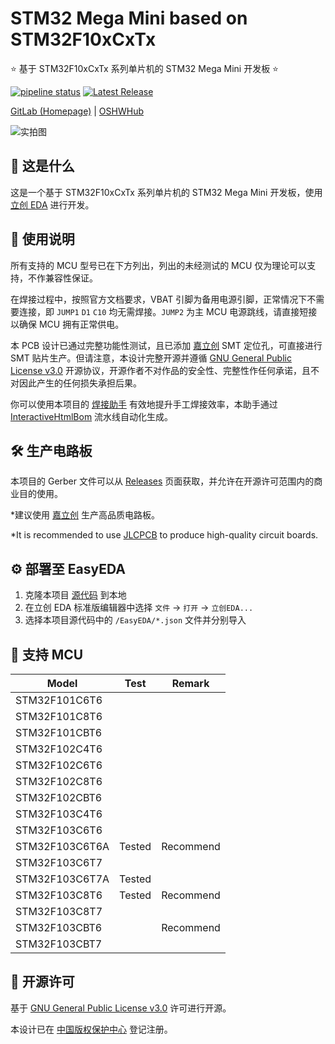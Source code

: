 # STM32 Mega Mini based on STM32F10xCxTx

⭐ 基于 STM32F10xCxTx 系列单片机的 STM32 Mega Mini 开发板 ⭐

[![pipeline status](https://gitlab.soraharu.com/XiaoXi/STM32-Mega-Mini-based-on-STM32F10xCxTx/badges/master/pipeline.svg)](https://gitlab.soraharu.com/XiaoXi/STM32-Mega-Mini-based-on-STM32F10xCxTx/-/commits/master)
[![Latest Release](https://gitlab.soraharu.com/XiaoXi/STM32-Mega-Mini-based-on-STM32F10xCxTx/-/badges/release.svg)](https://gitlab.soraharu.com/XiaoXi/STM32-Mega-Mini-based-on-STM32F10xCxTx/-/releases)

[GitLab (Homepage)](https://gitlab.soraharu.com/XiaoXi/STM32-Mega-Mini-based-on-STM32F10xCxTx) | [OSHWHub](https://oshwhub.com/yanranxiaoxi/STM32-Mega-Mini-based-on-STM32F10xCxTx)

![实拍图](https://downloadserver.soraharu.com:7000/STM32%20Mega%20Mini%20based%20on%20STM32F10xCxTx/Image/Product_quality_3.jpg)

## 🤔 这是什么

这是一个基于 STM32F10xCxTx 系列单片机的 STM32 Mega Mini 开发板，使用 [立创 EDA](https://lceda.cn/) 进行开发。

## 🍭 使用说明

所有支持的 MCU 型号已在下方列出，列出的未经测试的 MCU 仅为理论可以支持，不作兼容性保证。

在焊接过程中，按照官方文档要求，VBAT 引脚为备用电源引脚，正常情况下不需要连接，即 `JUMP1` `D1` `C10` 均无需焊接。`JUMP2` 为主 MCU 电源跳线，请直接短接以确保 MCU 拥有正常供电。

本 PCB 设计已通过完整功能性测试，且已添加 [嘉立创](https://www.jlc.com/) SMT 定位孔，可直接进行 SMT 贴片生产。但请注意，本设计完整开源并遵循 [GNU General Public License v3.0](https://choosealicense.com/licenses/gpl-3.0/) 开源协议，开源作者不对作品的安全性、完整性作任何承诺，且不对因此产生的任何损失承担后果。

你可以使用本项目的 [焊接助手](https://interactivehtmlbom.soraharu.com/STM32-Mega-Mini-based-on-STM32F10xCxTx.html) 有效地提升手工焊接效率，本助手通过 [InteractiveHtmlBom](https://gitlab.soraharu.com/XiaoXi/InteractiveHtmlBom) 流水线自动化生成。

## 🛠️ 生产电路板

本项目的 Gerber 文件可以从 [Releases](https://gitlab.soraharu.com/XiaoXi/STM32-Mega-Mini-based-on-STM32F10xCxTx/-/releases) 页面获取，并允许在开源许可范围内的商业目的使用。

*建议使用 [嘉立创](https://www.jlc.com/) 生产高品质电路板。

*It is recommended to use [JLCPCB](https://jlcpcb.com/) to produce high-quality circuit boards.

## ⚙️ 部署至 EasyEDA

1. 克隆本项目 [源代码](https://gitlab.soraharu.com/XiaoXi/STM32-Mega-Mini-based-on-STM32F10xCxTx/-/archive/master/STM32-Mega-Mini-based-on-STM32F10xCxTx-master.zip) 到本地
2. 在立创 EDA 标准版编辑器中选择 `文件` -> `打开` -> `立创EDA...`
3. 选择本项目源代码中的 `/EasyEDA/*.json` 文件并分别导入

## 📄 支持 MCU

| Model          | Test   | Remark    |
| -------------- | ------ | --------- |
| STM32F101C6T6  |        |           |
| STM32F101C8T6  |        |           |
| STM32F101CBT6  |        |           |
| STM32F102C4T6  |        |           |
| STM32F102C6T6  |        |           |
| STM32F102C8T6  |        |           |
| STM32F102CBT6  |        |           |
| STM32F103C4T6  |        |           |
| STM32F103C6T6  |        |           |
| STM32F103C6T6A | Tested | Recommend |
| STM32F103C6T7  |        |           |
| STM32F103C6T7A | Tested |           |
| STM32F103C8T6  | Tested | Recommend |
| STM32F103C8T7  |        |           |
| STM32F103CBT6  |        | Recommend |
| STM32F103CBT7  |        |           |

## 📜 开源许可

基于 [GNU General Public License v3.0](https://choosealicense.com/licenses/gpl-3.0/) 许可进行开源。

本设计已在 [中国版权保护中心](https://www.ccopyright.com.cn/) 登记注册。
